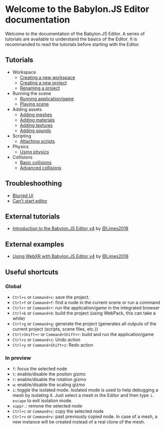 # Welcome to the Babylon.JS Editor documentation

Welcome to the documentation of the Babylon.JS Editor. A series of tutorials are available to understand the basics of the Editor. It is recommanded to read the tutorials before starting with the Editor.

## Tutorials
* Workspace
  * [Creating a new workspace](../01%20-%20create-workspace/0-create-new-workspace.md)
  * [Creating a new project](../01%20-%20create-workspace/1-creating-new-project.md)
  * [Renaming a project](../01%20-%20create-workspace/2-renaming-project.md)
* Running the scene
  * [Running application/game](../02%20-%20running-project/0-running-project.md)
  * [Playing scene](../02%20-%20running-project/1-playing-scene.md)
* Adding assets
  * [Adding meshes](../03%20-%20adding-assets/0-adding-meshes.md)
  * [Adding materials](../03%20-%20adding-assets/1-adding-materials.md)
  * [Adding textures](../03%20-%20adding-assets/2-adding-textures.md)
  * [Adding sounds](../03%20-%20adding-assets/3-adding-sounds.md)
* Scripting
  * [Attaching scripts](../04%20-%20attaching-scripts/attaching-scripts.md)
* Physics
  * [Using physics](../05%20-%20using-physics/using-physics.md)
* Collisions
  * [Basic collisions](../06%20-%20setting-collisions/basic.md)
  * [Advanced collisions](../06%20-%20setting-collisions/advanced.md)

## Troubleshoothing
* [Blurred UI](../troubleshooting/blurred-ui.md)
* [Can't start editor](../troubleshooting/startup.md)

## External tutorials

* [Introduction to the Babylon.JS Editor v4](https://www.crossroad-tech.com/entry/babylonjs-editor-v4-introduction-en) by [@Limes2018](https://gist.github.com/flushpot1125)

## External examples

* [Using WebXR with Babylon.JS Editor v4](https://github.com/flushpot1125/WebXR_VRController_Editor_template) by [@Limes2018](https://gist.github.com/flushpot1125)

## Useful shortcuts

### Global
* `Ctrl+s` or `Command+s`: save the project.
* `Ctrl+f` or `Command+f`: find a node in the current scene or run a command
* `Ctrl+r` or `Command+r`: run the application/game in the integrated browser
* `Ctrl+b` or `Command+b`: build the project (using WebPack, this can take a while)
* `Ctrl+g` or `Command+g`: generate the project (generates all outputs of the current project (scripts, scene files, etc.))
* `Ctrl+Shift+r` or `Command+Shift+r`: build and run the application/game
* `Ctrl+z` or `Command+z`: Undo action
* `Ctrl+y` or `Command+Shift+z`: Redo action

### In preview
* `f`: focus the selected node
* `t`: enable/disable the positon gizmo
* `r`: enable/disable the rotation gizmo
* `w`: enable/disable the scaling gizmo
* `i`: toggle the isolated mode. Isolated mode is used to help debugging a mesh by isolating it. Just select a mesh in the Editor and then type `i`. `escape` to exit isolation mode.
* `suppr.`: remove the selected node
* `Ctrl+c` or `Command+c`: copy the selected node
* `Ctrl+v` or `Command+v`: past previously copied node. In case of a mesh, a new instance will be created instead of a real clone of the mesh.
